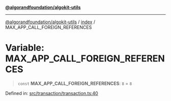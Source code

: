 [**@algorandfoundation/algokit-utils**](../../README.md)

***

[@algorandfoundation/algokit-utils](../../README.md) / [index](../README.md) / MAX\_APP\_CALL\_FOREIGN\_REFERENCES

# Variable: MAX\_APP\_CALL\_FOREIGN\_REFERENCES

> `const` **MAX\_APP\_CALL\_FOREIGN\_REFERENCES**: `8` = `8`

Defined in: [src/transaction/transaction.ts:40](https://github.com/algorandfoundation/algokit-utils-ts/blob/main/src/transaction/transaction.ts#L40)
